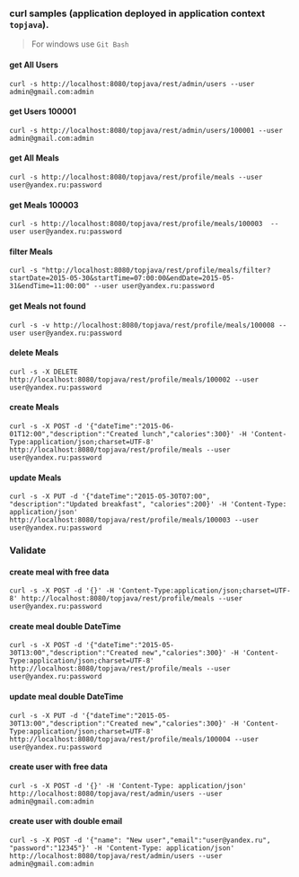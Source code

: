 ### curl samples (application deployed in application context `topjava`).
> For windows use `Git Bash`

#### get All Users
`curl -s http://localhost:8080/topjava/rest/admin/users --user admin@gmail.com:admin`

#### get Users 100001
`curl -s http://localhost:8080/topjava/rest/admin/users/100001 --user admin@gmail.com:admin`

#### get All Meals
`curl -s http://localhost:8080/topjava/rest/profile/meals --user user@yandex.ru:password`

#### get Meals 100003
`curl -s http://localhost:8080/topjava/rest/profile/meals/100003  --user user@yandex.ru:password`

#### filter Meals
`curl -s "http://localhost:8080/topjava/rest/profile/meals/filter?startDate=2015-05-30&startTime=07:00:00&endDate=2015-05-31&endTime=11:00:00" --user user@yandex.ru:password`

#### get Meals not found
`curl -s -v http://localhost:8080/topjava/rest/profile/meals/100008 --user user@yandex.ru:password`

#### delete Meals
`curl -s -X DELETE http://localhost:8080/topjava/rest/profile/meals/100002 --user user@yandex.ru:password`

#### create Meals
`curl -s -X POST -d '{"dateTime":"2015-06-01T12:00","description":"Created lunch","calories":300}' -H 'Content-Type:application/json;charset=UTF-8' http://localhost:8080/topjava/rest/profile/meals --user user@yandex.ru:password`

#### update Meals
`curl -s -X PUT -d '{"dateTime":"2015-05-30T07:00", "description":"Updated breakfast", "calories":200}' -H 'Content-Type: application/json' http://localhost:8080/topjava/rest/profile/meals/100003 --user user@yandex.ru:password`

### Validate
#### create meal with free data
`curl -s -X POST -d '{}' -H 'Content-Type:application/json;charset=UTF-8' http://localhost:8080/topjava/rest/profile/meals --user user@yandex.ru:password`

#### create meal double DateTime
`curl -s -X POST -d '{"dateTime":"2015-05-30T13:00","description":"Created new","calories":300}' -H 'Content-Type:application/json;charset=UTF-8' http://localhost:8080/topjava/rest/profile/meals --user user@yandex.ru:password`

#### update meal double DateTime
`curl -s -X PUT -d '{"dateTime":"2015-05-30T13:00","description":"Created new","calories":300}' -H 'Content-Type:application/json;charset=UTF-8' http://localhost:8080/topjava/rest/profile/meals/100004 --user user@yandex.ru:password`

#### create user with free data
`curl -s -X POST -d '{}' -H 'Content-Type: application/json' http://localhost:8080/topjava/rest/admin/users --user admin@gmail.com:admin`

#### create user with double email
`curl -s -X POST -d '{"name": "New user","email":"user@yandex.ru", "password":"12345"}' -H 'Content-Type: application/json' http://localhost:8080/topjava/rest/admin/users --user admin@gmail.com:admin`
